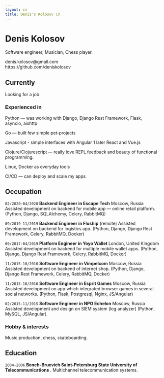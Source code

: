 ```yaml
---
layout: cv
title: Denis's Kolosov CV
---
```

# Denis Kolosov
Software engineer, Musician, Chess player.

<div id="webaddress">
denis.kolosov@gmail.com<br>
https://github.com/deniskolosov<br> 
</div>


## Currently
Looking for a job

### Experienced in
Python — was working with Django, Django Rest Framework, Flask, asyncio, aiohttp

Go — built few simple pet-projects

Javascript - simple interfaces with Angular 1 later React and Vue.js

Clojure/Clojurescript — really love REPL feedback and beauty of functional programming.

Linux, Docker as everyday tools

CI/CD — can deploy and scale my apps. 


## Occupation
`02/2020-04/2020`
__Backend Engineer in Escape Tech__ Moscow, Russia
Assisted development on backend for mobile app — online retail platform.
(Python, Django, SQLAlchemy, Celery, RabbitMQ)

`09/2019-11/2019`
__Backend Engineer in Floship__ (remote)
Assisted development on backend for logistics app.
(Python, Django, Django Rest Framework, Celery, RabbitMQ, Docker)

`09/2017-04/2019`
__Platform Engineer in Yoyo Wallet__ London, United Kingdom
Assisted development on backend for multiple mobile wallet apps.
(Python, Django, Django Rest Framework, Celery, RabbitMQ, Docker)

`11/2015-10/2016`
__Software Engineer in Vimpelcom__  Moscow, Russia
Assisted development on backend of internet shop.
(Python, Django, Django Rest Framework, Celery, RabbitMQ, Docker)

`11/2015-10/2016`
__Software Engineer in Esprit Games__  Moscow, Russia
Assisted development on app which integrated browser games in several social networks.
(Python, Flask, Postgresql, Nginx, JS/Angular)

`02/2015-11/2015`
__Software Engineer in NPO Echelon__  Moscow, Russia
Assisted development and design on SIEM system (log analyzer) (Python, MySQL, JS/Angular).

### Hobby & interests

Music production, chess, skateboarding.

## Education

`2004-2006`
__Bonch-Bruevich Saint-Petersburg State University of Telecommunications .__
  Multichannel telecommunication systems.



<!-- ### Footer

Last updated: July 2020 -->


